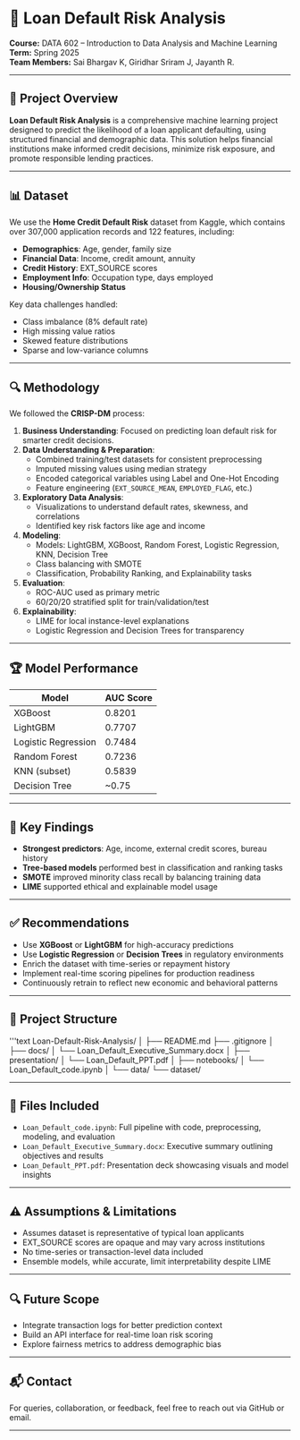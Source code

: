 # 🏦 Loan Default Risk Analysis

**Course:** DATA 602 – Introduction to Data Analysis and Machine Learning  
**Term:** Spring 2025  
**Team Members:** Sai Bhargav K, Giridhar Sriram J, Jayanth R.  

---

## 📌 Project Overview

**Loan Default Risk Analysis** is a comprehensive machine learning project designed to predict the likelihood of a loan applicant defaulting, using structured financial and demographic data. This solution helps financial institutions make informed credit decisions, minimize risk exposure, and promote responsible lending practices.

---

## 📊 Dataset

We use the **Home Credit Default Risk** dataset from Kaggle, which contains over 307,000 application records and 122 features, including:

- **Demographics**: Age, gender, family size  
- **Financial Data**: Income, credit amount, annuity  
- **Credit History**: EXT_SOURCE scores  
- **Employment Info**: Occupation type, days employed  
- **Housing/Ownership Status**

Key data challenges handled:
- Class imbalance (8% default rate)
- High missing value ratios
- Skewed feature distributions
- Sparse and low-variance columns

---

## 🔍 Methodology

We followed the **CRISP-DM** process:

1. **Business Understanding**: Focused on predicting loan default risk for smarter credit decisions.
2. **Data Understanding & Preparation**:
   - Combined training/test datasets for consistent preprocessing
   - Imputed missing values using median strategy
   - Encoded categorical variables using Label and One-Hot Encoding
   - Feature engineering (`EXT_SOURCE_MEAN`, `EMPLOYED_FLAG`, etc.)
3. **Exploratory Data Analysis**:
   - Visualizations to understand default rates, skewness, and correlations
   - Identified key risk factors like age and income
4. **Modeling**:
   - Models: LightGBM, XGBoost, Random Forest, Logistic Regression, KNN, Decision Tree
   - Class balancing with SMOTE
   - Classification, Probability Ranking, and Explainability tasks
5. **Evaluation**:
   - ROC-AUC used as primary metric
   - 60/20/20 stratified split for train/validation/test
6. **Explainability**:
   - LIME for local instance-level explanations
   - Logistic Regression and Decision Trees for transparency

---

## 🏆 Model Performance

| Model              | AUC Score |
|-------------------|-----------|
| XGBoost           | 0.8201    |
| LightGBM          | 0.7707    |
| Logistic Regression | 0.7484  |
| Random Forest     | 0.7236    |
| KNN (subset)      | 0.5839    |
| Decision Tree     | ~0.75     |

---

## 🧠 Key Findings

- **Strongest predictors**: Age, income, external credit scores, bureau history
- **Tree-based models** performed best in classification and ranking tasks
- **SMOTE** improved minority class recall by balancing training data
- **LIME** supported ethical and explainable model usage

---

## ✅ Recommendations

- Use **XGBoost** or **LightGBM** for high-accuracy predictions
- Use **Logistic Regression** or **Decision Trees** in regulatory environments
- Enrich the dataset with time-series or repayment history
- Implement real-time scoring pipelines for production readiness
- Continuously retrain to reflect new economic and behavioral patterns

---

## 📁 Project Structure
'''text
Loan-Default-Risk-Analysis/
│
├── README.md
├── .gitignore
│
├── docs/
│ └── Loan_Default_Executive_Summary.docx
│
├── presentation/
│ └── Loan_Default_PPT.pdf
│
├── notebooks/
│ └── Loan_Default_code.ipynb
│
└── data/
└── dataset/



---

## 📄 Files Included

- `Loan_Default_code.ipynb`: Full pipeline with code, preprocessing, modeling, and evaluation
- `Loan_Default_Executive_Summary.docx`: Executive summary outlining objectives and results
- `Loan_Default_PPT.pdf`: Presentation deck showcasing visuals and model insights

---

## ⚠️ Assumptions & Limitations

- Assumes dataset is representative of typical loan applicants
- EXT_SOURCE scores are opaque and may vary across institutions
- No time-series or transaction-level data included
- Ensemble models, while accurate, limit interpretability despite LIME

---

## 🔍 Future Scope

- Integrate transaction logs for better prediction context
- Build an API interface for real-time loan risk scoring
- Explore fairness metrics to address demographic bias

---

## 📬 Contact

For queries, collaboration, or feedback, feel free to reach out  via GitHub or email.

---


